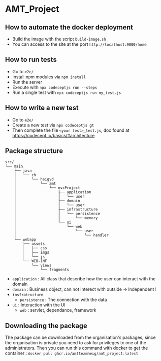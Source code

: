 # AMT_Project

## How to automate the docker deployment

- Build the image with the script `build-image.sh`
- You can access to the site at the port `http://localhost:9000/home`

## How to run tests

- Go to `e2e/`
- Install npm modules via `npm install`
- Run the server
- Execute with `npx codeceptjs run --steps`
- Run a single test with `npx codeceptjs run my_test.js`

## How to write a new test

- Go to `e2e/`
- Create a new test via `npx codeceptjs gt`
- Then complete the file `<your test>_test.js`, doc found at https://codecept.io/basics/#architecture

## Package structure

```
src/
└── main
    ├── java
    │   └── ch
    │       └── heigvd
    │           └── amt
    │               └── mvcProject
    │                   ├── application
    │                   │   └── user
    │                   ├── domain
    │                   │   └── user
    │                   ├── infrastructure
    │                   │   └── persistence
    │                   │       └── memory
    │                   └── ui
    │                       └── web
    │                           └── user
    │                               └── handler
    └── webapp
        ├── assets
        │   ├── css
        │   ├── imgs
        │   └── js
        └── WEB-INF
            └── views
                └── fragments

```

- `application` : All class that describe how the user can interact with the
 domain
- `domain` : Business object, can not interect with outside => Independent !
- `insfratructure`
    - `persistence` : The connection with the data
- `ui` : Interaction with the UI
    - `web` : servlet, dependance, framework

## Downloading the package
The package can be downloaded from the organisation's packages, since the organisation is private you need to ask for privileges to one of the administrators. Then you can run this command with docker to get the container : `docker pull ghcr.io/amtteamheig/amt_project:latest`
